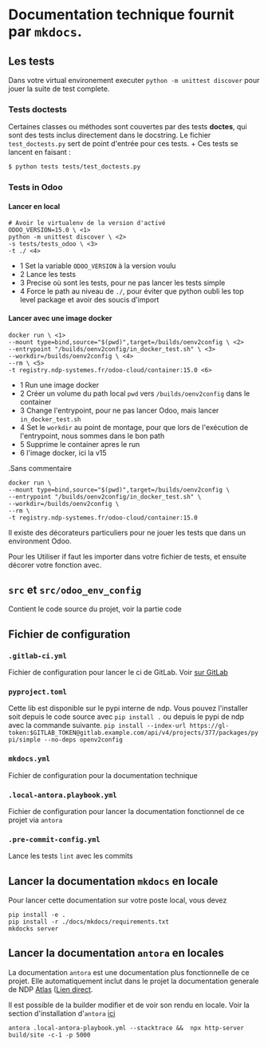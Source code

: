 # Documentation technique fournit par `mkdocs`.
## Les tests
Dans votre virtual environement executer `python -m unittest discover` pour jouer la suite de test complete.

### Tests doctests

Certaines classes ou méthodes sont couvertes par des tests **doctes**, qui sont des tests inclus directement dans le docstring. Le fichier `test_doctests.py` sert de point d'entrée pour ces tests. +
Ces tests se lancent en faisant :

```sh
$ python tests tests/test_doctests.py
````

### Tests in Odoo
#### Lancer en local

```shell
# Avoir le virtualenv de la version d'activé
ODOO_VERSION=15.0 \ <1>
python -m unittest discover \ <2>
-s tests/tests_odoo \ <3>
-t ./ <4>
```
- 1 Set la variable `ODOO_VERSION` à la version voulu
- 2 Lance les tests
- 3 Precise où sont les tests, pour ne pas lancer les tests simple
- 4 Force le path au niveau de `./`, pour éviter que python oubli les top level package et avoir des soucis d'import

#### Lancer avec une image docker


```shell
docker run \ <1>
--mount type=bind,source="$(pwd)",target=/builds/oenv2config \ <2>
--entrypoint "/builds/oenv2config/in_docker_test.sh" \ <3>
--workdir=/builds/oenv2config \ <4>
--rm \ <5>
-t registry.ndp-systemes.fr/odoo-cloud/container:15.0 <6>
```
- 1 Run une image docker
- 2 Créer un volume du path local `pwd` vers `/builds/oenv2config` dans le container
- 3 Change l'entrypoint, pour ne pas lancer Odoo, mais lancer `in_docker_test.sh`
- 4 Set le `workdir` au point de montage, pour que lors de l'exécution de l'entrypoint, nous sommes dans le bon path
- 5 Supprime le container apres le run
- 6 l'image docker, ici la v15

.Sans commentaire
```shell
docker run \
--mount type=bind,source="$(pwd)",target=/builds/oenv2config \
--entrypoint "/builds/oenv2config/in_docker_test.sh" \
--workdir=/builds/oenv2config \
--rm \
-t registry.ndp-systemes.fr/odoo-cloud/container:15.0
```

Il existe des décorateurs particuliers pour ne jouer les tests que dans un environment Odoo.

Pour les Utiliser if faut les importer dans votre fichier de tests, et ensuite décorer votre fonction avec.

## `src` et `src/odoo_env_config`
Contient le code source du projet, voir la partie code

## Fichier de configuration
### `.gitlab-ci.yml`
Fichier de configuration pour lancer le ci de GitLab. Voir [sur GitLab](https://gitlab.ndp-systemes.fr/python-libs/odoo-libs/-/ci/editor?branch_name=main&tab=1)

### `pyproject.toml`
Cette lib est disponible sur le pypi interne de ndp.
Vous pouvez l'installer soit depuis le code source avec `pip install .` ou depuis le pypi de ndp avec la commande suivante.
`pip install --index-url https://gl-token:$GITLAB_TOKEN@gitlab.example.com/api/v4/projects/377/packages/pypi/simple --no-deps openv2config`

### `mkdocs.yml`
Fichier de configuration pour la documentation technique

### `.local-antora.playbook.yml`
Fichier de configuration pour lancer la documentation fonctionnel de ce projet via `antora`

### `.pre-commit-config.yml`
Lance les tests `lint` avec les commits

## Lancer la documentation `mkdocs` en locale
Pour lancer cette documentation sur votre poste local, vous devez

```shell
pip install -e .
pip install -r ./docs/mkdocs/requirements.txt
mkdocks server
```

## Lancer la documentation `antora` en locales
La documentation `antora` est une documentation plus fonctionnelle de ce projet.
Elle automatiquement inclut dans le projet la documentation generale de NDP [Atlas](https://atlas.docs.ndp-systemes.fr/general) ([Lien direct](https://atlas.docs.ndp-systemes.fr/general/ci-runbot/latest/index.html).

Il est possible de la builder modifier et de voir son rendu en locale.
Voir la section d'installation d'`antora` [ici](https://atlas.docs.ndp-systemes.fr/general/antora/main/readme.html)

```shell
antora .local-antora-playbook.yml --stacktrace &&  npx http-server build/site -c-1 -p 5000
```
